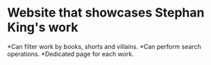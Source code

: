 # Website that showcases Stephan King's work

*Can filter work by books, shorts and villains.
*Can perform search operations.
*Dedicated page for each work.